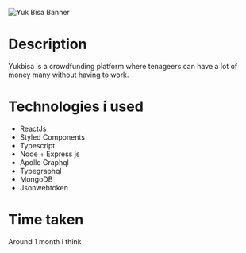 <img src="https://res.cloudinary.com/alfin-software/image/upload/v1630037140/Yuk%20Bisa/logo/logo_ijypxc.svg"
alt="Yuk Bisa Banner"
style="margin:auto; display:block;margin-bottom:30px"/>

# Description
Yukbisa is a crowdfunding platform where tenageers can have a lot of money many without having to work.

# Technologies i used
* ReactJs
* Styled Components
* Typescript
* Node + Express js
* Apollo Graphql
* Typegraphql
* MongoDB
* Jsonwebtoken

# Time taken
Around 1 month i think